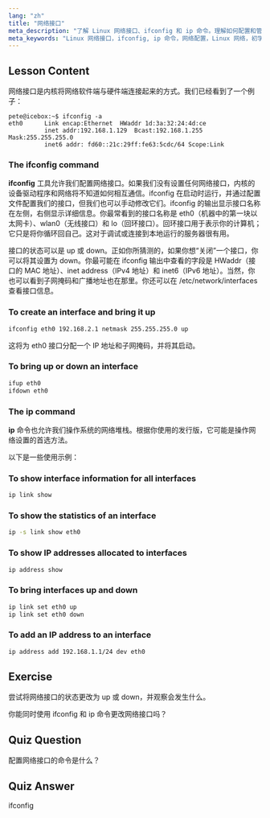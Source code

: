 ```yaml
---
lang: "zh"
title: "网络接口"
meta_description: "了解 Linux 网络接口、ifconfig 和 ip 命令。理解如何配置和管理网络设置。开始你的 Linux 网络之旅！"
meta_keywords: "Linux 网络接口，ifconfig, ip 命令，网络配置，Linux 网络，初学者，教程，指南"
---
```


## Lesson Content

网络接口是内核将网络软件端与硬件端连接起来的方式。我们已经看到了一个例子：

```plaintext
pete@icebox:~$ ifconfig -a
eth0      Link encap:Ethernet  HWaddr 1d:3a:32:24:4d:ce
          inet addr:192.168.1.129  Bcast:192.168.1.255  Mask:255.255.255.0
          inet6 addr: fd60::21c:29ff:fe63:5cdc/64 Scope:Link
```

### The ifconfig command

**ifconfig** 工具允许我们配置网络接口。如果我们没有设置任何网络接口，内核的设备驱动程序和网络将不知道如何相互通信。ifconfig 在启动时运行，并通过配置文件配置我们的接口，但我们也可以手动修改它们。ifconfig 的输出显示接口名称在左侧，右侧显示详细信息。你最常看到的接口名称是 eth0（机器中的第一块以太网卡）、wlan0（无线接口）和 lo（回环接口）。回环接口用于表示你的计算机；它只是将你循环回自己。这对于调试或连接到本地运行的服务器很有用。

接口的状态可以是 up 或 down。正如你所猜测的，如果你想“关闭”一个接口，你可以将其设置为 down。你最可能在 ifconfig 输出中查看的字段是 HWaddr（接口的 MAC 地址）、inet address（IPv4 地址）和 inet6（IPv6 地址）。当然，你也可以看到子网掩码和广播地址也在那里。你还可以在 /etc/network/interfaces 查看接口信息。

### To create an interface and bring it up

```bash
ifconfig eth0 192.168.2.1 netmask 255.255.255.0 up
```

这将为 eth0 接口分配一个 IP 地址和子网掩码，并将其启动。

### To bring up or down an interface

```bash
ifup eth0
ifdown eth0
```

### The ip command

**ip** 命令也允许我们操作系统的网络堆栈。根据你使用的发行版，它可能是操作网络设置的首选方法。

以下是一些使用示例：

### To show interface information for all interfaces

```bash
ip link show
```

### To show the statistics of an interface

```bash
ip -s link show eth0
```

### To show IP addresses allocated to interfaces

```bash
ip address show
```

### To bring interfaces up and down

```bash
ip link set eth0 up
ip link set eth0 down
```

### To add an IP address to an interface

```bash
ip address add 192.168.1.1/24 dev eth0
```

## Exercise

尝试将网络接口的状态更改为 up 或 down，并观察会发生什么。

你能同时使用 ifconfig 和 ip 命令更改网络接口吗？

## Quiz Question

配置网络接口的命令是什么？

## Quiz Answer

ifconfig
